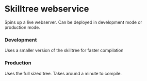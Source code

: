 # Skilltree webservice
Spins up a live webserver. Can be deployed in development mode or production mode.

### Development
Uses a smaller version of the skilltree for faster compilation

### Production
Uses the full sized tree. Takes around a minute to compile.

